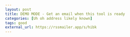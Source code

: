 ```yaml
---
layout: post
title: DEMO MODE - Get an email when this tool is ready
categories: [Uh oh address likely known]
tags: good
external_url: https://rssmailer.app/s/hibk
---
```

